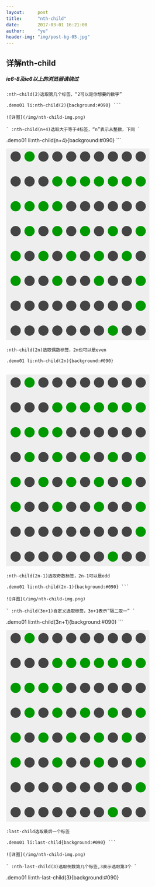 ```yaml
---
layout:     post
title:      "nth-child"
date:       2017-03-01 16:21:00
author:     "yu"
header-img: "img/post-bg-05.jpg"
---
```


## 详解nth-child
 
##### ie6-8及ie6以上的浏览器请绕过
` :nth-child(2)选取第几个标签，“2可以是你想要的数字” `
 
``` 
.demo01 li:nth-child(2){background:#090} ```

![详图](/img/nth-child-img.png)

` :nth-child(n+4)选取大于等于4标签，“n”表示从整数，下同 `

``` 
.demo01 li:nth-child(n+4){background:#090} ```

![详图](/img/nth-child-img.png)
 
` :nth-child(2n)选取偶数标签，2n也可以是even `
 

``` 
.demo01 li:nth-child(2n){background:#090}
 
```
![详图](/img/nth-child-img.png)

` :nth-child(2n-1)选取奇数标签，2n-1可以是odd `
 
```
.demo01 li:nth-child(2n-1){background:#090} ```

![详图](/img/nth-child-img.png)

` :nth-child(3n+1)自定义选取标签，3n+1表示“隔二取一” `

```
.demo01 li:nth-child(3n+1){background:#090} ```

![详图](/img/nth-child-img.png)

` :last-child选取最后一个标签 `

``` 
.demo01 li:last-child{background:#090} ```

![详图](/img/nth-child-img.png)

` :nth-last-child(3)选取倒数第几个标签,3表示选取第3个 `

```
.demo01 li:nth-last-child(3){background:#090}
```

